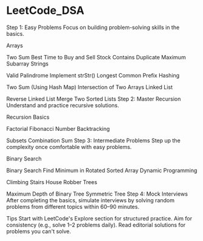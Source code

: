 # LeetCode_DSA
Step 1: Easy Problems
Focus on building problem-solving skills in the basics.

Arrays

Two Sum
Best Time to Buy and Sell Stock
Contains Duplicate
Maximum Subarray
Strings

Valid Palindrome
Implement strStr()
Longest Common Prefix
Hashing

Two Sum (Using Hash Map)
Intersection of Two Arrays
Linked List

Reverse Linked List
Merge Two Sorted Lists
Step 2: Master Recursion
Understand and practice recursive solutions.

Recursion Basics

Factorial
Fibonacci Number
Backtracking

Subsets
Combination Sum
Step 3: Intermediate Problems
Step up the complexity once comfortable with easy problems.

Binary Search

Binary Search
Find Minimum in Rotated Sorted Array
Dynamic Programming

Climbing Stairs
House Robber
Trees

Maximum Depth of Binary Tree
Symmetric Tree
Step 4: Mock Interviews
After completing the basics, simulate interviews by solving random problems from different topics within 60–90 minutes.

Tips
Start with LeetCode's Explore section for structured practice.
Aim for consistency (e.g., solve 1–2 problems daily).
Read editorial solutions for problems you can't solve.
